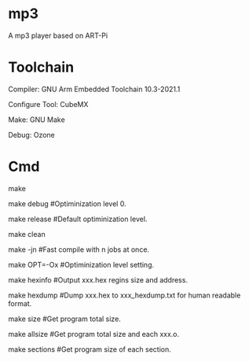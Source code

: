 # mp3
A mp3 player based on ART-Pi

# Toolchain
Compiler: GNU Arm Embedded Toolchain 10.3-2021.1

Configure Tool: CubeMX

Make: GNU Make

Debug: Ozone

# Cmd
make

make debug      #Optiminization level 0.

make release    #Default optiminization level.

make clean

make -jn        #Fast compile with n jobs at once.

make OPT=-Ox    #Optiminization level setting.

make hexinfo    #Output xxx.hex regins size and address.

make hexdump    #Dump xxx.hex to xxx_hexdump.txt for human readable format.

make size       #Get program total size.

make allsize    #Get program total size and each xxx.o.

make sections   #Get program size of each section.

